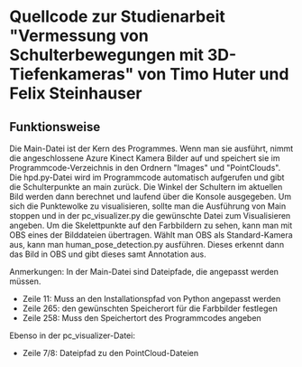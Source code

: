 # Quellcode zur Studienarbeit "Vermessung von Schulterbewegungen mit 3D-Tiefenkameras" von Timo Huter und Felix Steinhauser

## Funktionsweise

Die Main-Datei ist der Kern des Programmes. Wenn man sie ausführt, nimmt die angeschlossene Azure Kinect Kamera Bilder auf und speichert sie im Programmcode-Verzeichnis in den Ordnern "Images" und "PointClouds".
Die hpd.py-Datei wird im Programmcode automatisch aufgerufen und gibt die Schulterpunkte an main zurück. Die Winkel der Schultern im aktuellen Bild werden dann berechnet und laufend über die Konsole ausgegeben.
Um sich die Punktewolke zu visualisieren, sollte man die Ausführung von Main stoppen und in der pc_visualizer.py die gewünschte Datei zum Visualisieren angeben.
Um die Skelettpunkte auf den Farbbildern zu sehen, kann man mit OBS eines der Bilddateien übertragen. Wählt man OBS als Standard-Kamera aus, kann man human_pose_detection.py ausführen. Dieses erkennt dann das Bild in OBS und gibt dieses samt Annotation aus.

Anmerkungen: 
In der Main-Datei sind Dateipfade, die angepasst werden müssen.
- Zeile 11: Muss an den Installationspfad von Python angepasst werden
- Zeile 265: den gewünschten Speicherort für die Farbbilder festlegen
- Zeile 258: Muss den Speichertort des Programmcodes angeben

Ebenso in der pc_visualizer-Datei:
- Zeile 7/8: Dateipfad zu den PointCloud-Dateien

